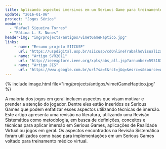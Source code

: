 ```yaml
---
title: Aplicando aspectos imersivos em um Serious Game para treinamento médico virtual
update: "2016-01-06"
project: "Jogos Sérios"
members:
  - "Rafael Siqueira Torres"
  - "Fátima L. S. Nunes"
header-img: "img/projects/antigos/vimetGameHaptico.jpg"
links:
    - name: "Resumo projeto SIICUSP"
      url: "https://uspdigital.usp.br/siicusp/cdOnlineTrabalhoVisualizarResumo?numeroInscricaoTrabalho=58&numeroEdicao=19"
    - name: "Artigo SVR2011"
      url: "http://ieeexplore.ieee.org/xpls/abs_all.jsp?arnumber=5951831&tag=1"
    - name: "Artigo JIS"
      url: "https://www.google.com.br/url?sa=t&rct=j&q=&esrc=s&source=web&cd=1&cad=rja&uact=8&ved=0CB0QFjAAahUKEwjnzff43bDHAhVID5AKHSwTAbg&url=http%3A%2F%2Fseer.ufrgs.br%2Fjis%2Farticle%2Fdownload%2F32127%2F23856&ei=LibSVef-KciewASspoTACw&usg=AFQjCNHWD2Ux6kD9TmyPFeQJyzHvtizk3w&sig2=azGtaPGOOoSHV3jLhsWWMQ&bvm=bv.99804247,d.Y2I"
---
```


{% include image.html file="img/projects/antigos/vimetGameHaptico.jpg" %}


A maioria dos jogos em geral incluem aspectos que visam motivar e prender a atenção do jogador. Dentre eles estão inseridos os Serious Games que podem enfatizar esses aspectos utilizando técnicas de imersão. Este artigo apresenta uma revisão na literatura, utilizando uma Revisão Sistemática como metodologia, em busca de definições, conceitos e técnicas para aplicar imersão em Serious Games, aplicações de Realidade Virtual ou jogos em geral. Os aspectos encontrados na Revisão Sistemática foram utilizados como base para implementações em um Serious Games voltado para treinamento médico virtual.
